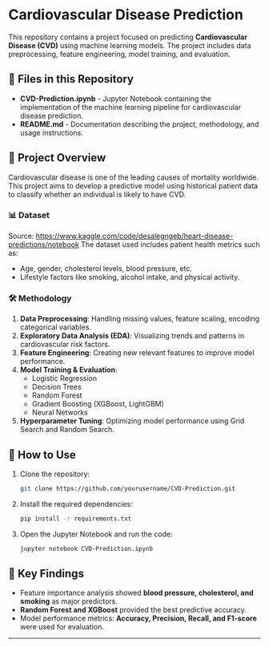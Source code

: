 # Cardiovascular Disease Prediction

This repository contains a project focused on predicting **Cardiovascular Disease (CVD)** using machine learning models. The project includes data preprocessing, feature engineering, model training, and evaluation.

## 📂 Files in this Repository
- **CVD-Prediction.ipynb** - Jupyter Notebook containing the implementation of the machine learning pipeline for cardiovascular disease prediction.
- **README.md** - Documentation describing the project, methodology, and usage instructions.

## 📌 Project Overview
Cardiovascular disease is one of the leading causes of mortality worldwide. This project aims to develop a predictive model using historical patient data to classify whether an individual is likely to have CVD.

### **📊 Dataset**
Source: https://www.kaggle.com/code/desalegngeb/heart-disease-predictions/notebook
The dataset used includes patient health metrics such as:
- Age, gender, cholesterol levels, blood pressure, etc.
- Lifestyle factors like smoking, alcohol intake, and physical activity.

### **🛠 Methodology**
1. **Data Preprocessing**: Handling missing values, feature scaling, encoding categorical variables.
2. **Exploratory Data Analysis (EDA)**: Visualizing trends and patterns in cardiovascular risk factors.
3. **Feature Engineering**: Creating new relevant features to improve model performance.
4. **Model Training & Evaluation**:
   - Logistic Regression
   - Decision Trees
   - Random Forest
   - Gradient Boosting (XGBoost, LightGBM)
   - Neural Networks
5. **Hyperparameter Tuning**: Optimizing model performance using Grid Search and Random Search.

## 🚀 How to Use
1. Clone the repository:
   ```bash
   git clone https://github.com/yourusername/CVD-Prediction.git
   ```
2. Install the required dependencies:
   ```bash
   pip install -r requirements.txt
   ```
3. Open the Jupyter Notebook and run the code:
   ```bash
   jupyter notebook CVD-Prediction.ipynb
   ```

## 📌 Key Findings
- Feature importance analysis showed **blood pressure, cholesterol, and smoking** as major predictors.
- **Random Forest and XGBoost** provided the best predictive accuracy.
- Model performance metrics: **Accuracy, Precision, Recall, and F1-score** were used for evaluation.


---
